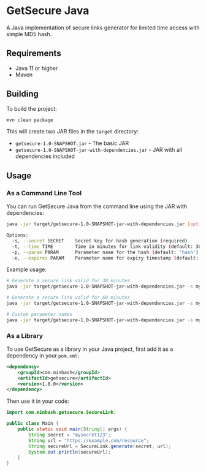 # GetSecure Java

A Java implementation of secure links generator for limited time access with simple MD5 hash.

## Requirements

- Java 11 or higher
- Maven

## Building

To build the project:

```bash
mvn clean package
```

This will create two JAR files in the `target` directory:
- `getsecure-1.0-SNAPSHOT.jar` - The basic JAR
- `getsecure-1.0-SNAPSHOT-jar-with-dependencies.jar` - JAR with all dependencies included

## Usage

### As a Command Line Tool

You can run GetSecure Java from the command line using the JAR with dependencies:

```bash
java -jar target/getsecure-1.0-SNAPSHOT-jar-with-dependencies.jar [options] url

Options:
  -s, --secret SECRET    Secret key for hash generation (required)
  -t, --time TIME        Time in minutes for link validity (default: 30)
  -p, --param PARAM      Parameter name for the hash (default: 'hash')
  -e, --expires PARAM    Parameter name for expiry timestamp (default: 'expires')
```

Example usage:
```bash
# Generate a secure link valid for 30 minutes
java -jar target/getsecure-1.0-SNAPSHOT-jar-with-dependencies.jar -s mysecret123 https://example.com/resource

# Generate a secure link valid for 60 minutes
java -jar target/getsecure-1.0-SNAPSHOT-jar-with-dependencies.jar -s mysecret123 -t 60 https://example.com/resource

# Custom parameter names
java -jar target/getsecure-1.0-SNAPSHOT-jar-with-dependencies.jar -s mysecret123 -p signature -e validuntil https://example.com/resource
```

### As a Library

To use GetSecure as a library in your Java project, first add it as a dependency in your `pom.xml`:

```xml
<dependency>
    <groupId>com.minbash</groupId>
    <artifactId>getsecure</artifactId>
    <version>1.0.0</version>
</dependency>
```

Then use it in your code:

```java
import com.minbash.getsecure.SecureLink;

public class Main {
    public static void main(String[] args) {
        String secret = "mysecret123";
        String url = "https://example.com/resource";
        String secureUrl = SecureLink.generate(secret, url);
        System.out.println(secureUrl);
    }
}
```
